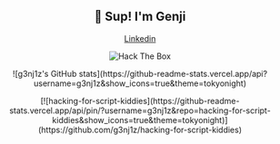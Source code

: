 <h2 align="center">👋 Sup! I'm Genji</h2>

<p align="center">
  <a href="https://www.linkedin.com/in/irfan-badzlin-23836a18a/">Linkedin</a>
</p>

<p align="center"><img src="http://www.hackthebox.eu/badge/image/155658" alt="Hack The Box"></p>

<p align="center">![g3nj1z's GitHub stats](https://github-readme-stats.vercel.app/api?username=g3nj1z&show_icons=true&theme=tokyonight)</p>

<p align="center">[![hacking-for-script-kiddies](https://github-readme-stats.vercel.app/api/pin/?username=g3nj1z&repo=hacking-for-script-kiddies&show_icons=true&theme=tokyonight)](https://github.com/g3nj1z/hacking-for-script-kiddies)</p>



